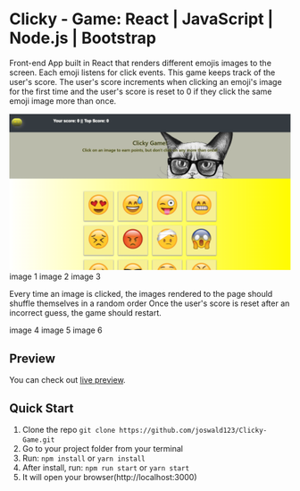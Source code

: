 # Clicky - Game: React | JavaScript | Node.js | Bootstrap 

Front-end App built in React that renders different emojis images to the screen. Each emoji listens for click events. This game keeps track of the user's score. The user's score increments when clicking an emoji's image for the first time and the user's score is reset to 0 if they click the same emoji image more than once.

![Game Screen](/src/assets/imgs/Capture1.PNG)   
image 1
image 2
image 3

Every time an image is clicked, the images rendered to the page should shuffle themselves in a random order
Once the user's score is reset after an incorrect guess, the game should restart.

image 4
image 5
image 6

## Preview

You can check out [live preview](https://clickygame-react-app.herokuapp.com/).

## Quick Start
1.  Clone the repo `git clone https://github.com/joswald123/Clicky-Game.git`
2.  Go to your project folder from your terminal
3.  Run: `npm install` or `yarn install`
4.  After install, run: `npm run start` or `yarn start`
5.  It will open your browser(http://localhost:3000)
